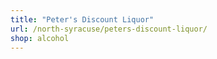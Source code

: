 ```yaml
---
title: "Peter's Discount Liquor"
url: /north-syracuse/peters-discount-liquor/
shop: alcohol
---
```

